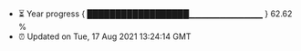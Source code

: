 - ⏳ Year progress { ██████████████████▁▁▁▁▁▁▁▁▁▁▁▁ } 62.62 %
- ⏰ Updated on Tue, 17 Aug 2021 13:24:14 GMT

